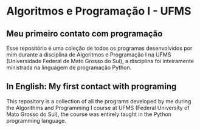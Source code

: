 # Algoritmos e Programação I - UFMS

## Meu primeiro contato com programação

Esse repositório é uma coleção de todos os programas desenvolvidos por mim durante a disciplina de Algoritmos e Programação I na UFMS (Universidade Federal de Mato Grosso do Sul), a disciplina foi inteiramente ministrada na linguagem de programação Python.


## In English: My first contact with programing

This repository is a collection of all the programs developed by me during the Algorithms and Programming I course at UFMS (Federal University of Mato Grosso do Sul), the course was entirely taught in the Python programming language.
